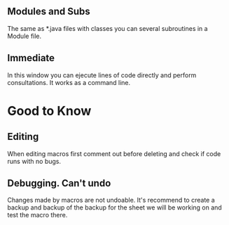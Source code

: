 ## Modules and Subs
The same as *.java files with classes you can several subroutines in a Module file.

## Immediate
In this window you can ejecute lines of code directly and perform consultations. It works as a command line.


# **Good to Know**

## Editing
When editing macros first comment out before deleting and check if code runs with no bugs.

## Debugging. Can't undo
Changes made by macros are not undoable. It's recommend to create a backup and backup of the backup for the sheet we will be working on and test the macro there.